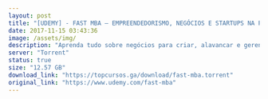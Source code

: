 ```yaml
---
layout: post
title: "[UDEMY] - FAST MBA – EMPREENDEDORISMO, NEGÓCIOS E STARTUPS NA PRÁTICA"
date: 2017-11-15 03:43:36
image: /assets/img/
description: "Aprenda tudo sobre negócios para criar, alavancar e gerenciar empresas como um(a) verdadeiro(a) CEO."
server: "Torrent"
status: true
size: "12.57 GB"
download_link: "https://topcursos.ga/download/fast-mba.torrent"
original_link: "https://www.udemy.com/fast-mba"
---
```

